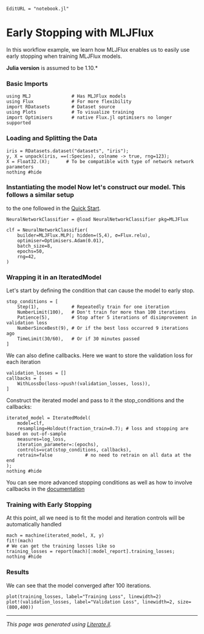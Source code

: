 ```@meta
EditURL = "notebook.jl"
```

# Early Stopping with MLJFlux

In this workflow example, we learn how MLJFlux enables us to easily use early stopping when training MLJFlux models.

**Julia version** is assumed to be 1.10.*

### Basic Imports

````@julia
using MLJ               # Has MLJFlux models
using Flux              # For more flexibility
import RDatasets        # Dataset source
using Plots             # To visualize training
import Optimisers       # native Flux.jl optimisers no longer supported
````

### Loading and Splitting the Data

````@julia
iris = RDatasets.dataset("datasets", "iris");
y, X = unpack(iris, ==(:Species), colname -> true, rng=123);
X = Float32.(X);      # To be compatible with type of network network parameters
nothing #hide
````

### Instantiating the model Now let's construct our model. This follows a similar setup
to the one followed in the [Quick Start](../../index.md#Quick-Start).

````@julia
NeuralNetworkClassifier = @load NeuralNetworkClassifier pkg=MLJFlux

clf = NeuralNetworkClassifier(
    builder=MLJFlux.MLP(; hidden=(5,4), σ=Flux.relu),
    optimiser=Optimisers.Adam(0.01),
    batch_size=8,
    epochs=50,
    rng=42,
)
````

### Wrapping it in an IteratedModel

Let's start by defining the condition that can cause the model to early stop.

````@julia
stop_conditions = [
    Step(1),            # Repeatedly train for one iteration
    NumberLimit(100),   # Don't train for more than 100 iterations
    Patience(5),        # Stop after 5 iterations of disimprovement in validation loss
    NumberSinceBest(9), # Or if the best loss occurred 9 iterations ago
    TimeLimit(30/60),   # Or if 30 minutes passed
]
````

We can also define callbacks. Here we want to store the validation loss for each iteration

````@julia
validation_losses = []
callbacks = [
    WithLossDo(loss->push!(validation_losses, loss)),
]
````

Construct the iterated model and pass to it the stop_conditions and the callbacks:

````@julia
iterated_model = IteratedModel(
    model=clf,
    resampling=Holdout(fraction_train=0.7); # loss and stopping are based on out-of-sample
    measures=log_loss,
    iteration_parameter=:(epochs),
    controls=vcat(stop_conditions, callbacks),
    retrain=false            # no need to retrain on all data at the end
);
nothing #hide
````

You can see more advanced stopping conditions as well as how to involve callbacks in the
[documentation](https://juliaai.github.io/MLJ.jl/stable/controlling_iterative_models/#Controlling-Iterative-Models)

### Training with Early Stopping

At this point, all we need is to fit the model and iteration controls will be
automatically handled

````@julia
mach = machine(iterated_model, X, y)
fit!(mach)
# We can get the training losses like so
training_losses = report(mach)[:model_report].training_losses;
nothing #hide
````

### Results

We can see that the model converged after 100 iterations.

````@julia
plot(training_losses, label="Training Loss", linewidth=2)
plot!(validation_losses, label="Validation Loss", linewidth=2, size=(800,400))
````

---

*This page was generated using [Literate.jl](https://github.com/fredrikekre/Literate.jl).*

